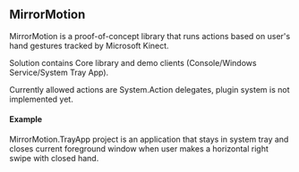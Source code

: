 ## MirrorMotion

MirrorMotion is a proof-of-concept library that runs actions based on user's hand gestures tracked by Microsoft Kinect.

Solution contains Core library and demo clients (Console/Windows Service/System Tray App).

Currently allowed actions are System.Action delegates, plugin system is not implemented yet.

#### Example

MirrorMotion.TrayApp project is an application that stays in system tray and closes current foreground window when user makes a horizontal right swipe with closed hand.